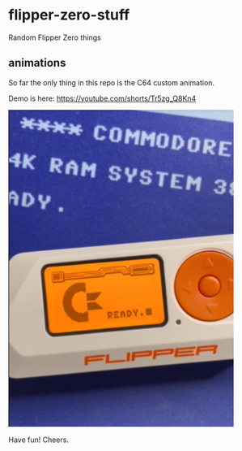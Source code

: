 # flipper-zero-stuff
Random Flipper Zero things


## animations
So far the only thing in this repo is the C64 custom animation.

Demo is here: 
https://youtube.com/shorts/Tr5zg_Q8Kn4

[![C64 Animation](animations/c64-custom-animation.png)](https://youtu.be/Tr5zg_Q8Kn4)

Have fun!
Cheers.
